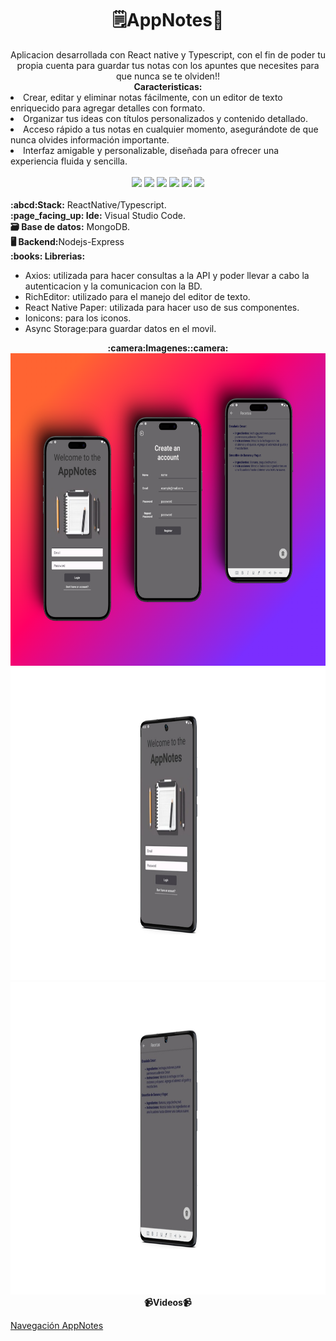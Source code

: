 <div align="center">
  <h1>🗒️AppNotes📝</h1> 
Aplicacion desarrollada con React native y Typescript, con el fin de poder tu propia cuenta para guardar tus notas con los apuntes que necesites para que nunca se te olviden!!
</div>

<div align="center">
<b>Caracteristicas:</b>  
</div>
<div align="left">
  <li> Crear, editar y eliminar notas fácilmente, con un editor de texto enriquecido para agregar detalles con formato. </li>
  <li> Organizar tus ideas con títulos personalizados y contenido detallado. </li>
  <li> Acceso rápido a tus notas en cualquier momento, asegurándote de que nunca olvides información importante. </li>
  <li> Interfaz amigable y personalizable, diseñada para ofrecer una experiencia fluida y sencilla. </li>
<br>
  </div>
<div align="center">
  <img src="https://img.shields.io/badge/React%20Native-blue?style=flat&logo=react&logoColor=white">
  <img src="https://img.shields.io/badge/TypeScript-F7DF1E?style=flat&logo=typescript&logoColor=white">  
   <img src="https://img.shields.io/badge/Express-000000?style=flat&logo=express&logoColor=white">
<img src="https://img.shields.io/badge/Node.js-339933?style=flat&logo=nodedotjs&logoColor=white">
   <img src="https://img.shields.io/badge/MongoDB-47A248?style=flat&logo=mongodb&logoColor=white">
  <img src="https://img.shields.io/badge/-GitHub-black?logo=github">
</div>
<br>
  <b>:abcd:Stack:</b> ReactNative/Typescript.<br>
  <b>:page_facing_up: Ide:</b> Visual Studio Code.<br>  
  <b>🗃️ Base de datos:</b> MongoDB.<br>  
  <b>🖥️ Backend:</b>Nodejs-Express<br>  
  <b>:books: Librerias:</b>  
  <ul><li>Axios: utilizada para hacer consultas a la API y poder llevar a cabo la autenticacion y la comunicacion con la BD.<br></li>
  <li>RichEditor: utilizado para el manejo del editor de texto. </li>
  <li>React Native Paper: utilizada para hacer uso de sus componentes.</li>
  <li>Ionicons: para los iconos.</li>
  <li>Async Storage:para guardar datos en el movil.</li>
  </ul>            

  <div align="center">
  <b>:camera:Imagenes::camera:</b>
</div>

<img src="/src/assets/imagesReadme/1.png" width="700" height="500"/>
<img src="/src/assets/imagesReadme/3.jpg" width="700" height="500"/>
<img src="/src/assets/imagesReadme/2.jpg" width="700" height="500"/>


  <div align="center">
  <b>📹Videos📹</b>
</div>

  
[Navegación AppNotes](https://youtu.be/M2qu1XtIkcU)
  
  
  
  
